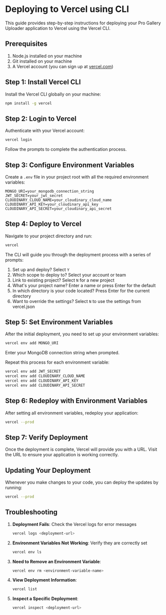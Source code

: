 # Deploying to Vercel using CLI

This guide provides step-by-step instructions for deploying your Pro Gallery Uploader application to Vercel using the Vercel CLI.

## Prerequisites

1. Node.js installed on your machine
2. Git installed on your machine
3. A Vercel account (you can sign up at [vercel.com](https://vercel.com))

## Step 1: Install Vercel CLI

Install the Vercel CLI globally on your machine:

```bash
npm install -g vercel
```

## Step 2: Login to Vercel

Authenticate with your Vercel account:

```bash
vercel login
```

Follow the prompts to complete the authentication process.

## Step 3: Configure Environment Variables

Create a `.env` file in your project root with all the required environment variables:

```
MONGO_URI=your_mongodb_connection_string
JWT_SECRET=your_jwt_secret
CLOUDINARY_CLOUD_NAME=your_cloudinary_cloud_name
CLOUDINARY_API_KEY=your_cloudinary_api_key
CLOUDINARY_API_SECRET=your_cloudinary_api_secret
```

## Step 4: Deploy to Vercel

Navigate to your project directory and run:

```bash
vercel
```

The CLI will guide you through the deployment process with a series of prompts:

1. Set up and deploy? Select `Y`
2. Which scope to deploy to? Select your account or team
3. Link to existing project? Select `N` for a new project
4. What's your project name? Enter a name or press Enter for the default
5. In which directory is your code located? Press Enter for the current directory
6. Want to override the settings? Select `N` to use the settings from vercel.json

## Step 5: Set Environment Variables

After the initial deployment, you need to set up your environment variables:

```bash
vercel env add MONGO_URI
```

Enter your MongoDB connection string when prompted.

Repeat this process for each environment variable:

```bash
vercel env add JWT_SECRET
vercel env add CLOUDINARY_CLOUD_NAME
vercel env add CLOUDINARY_API_KEY
vercel env add CLOUDINARY_API_SECRET
```

## Step 6: Redeploy with Environment Variables

After setting all environment variables, redeploy your application:

```bash
vercel --prod
```

## Step 7: Verify Deployment

Once the deployment is complete, Vercel will provide you with a URL. Visit the URL to ensure your application is working correctly.

## Updating Your Deployment

Whenever you make changes to your code, you can deploy the updates by running:

```bash
vercel --prod
```

## Troubleshooting

1. **Deployment Fails**: Check the Vercel logs for error messages

   ```bash
   vercel logs <deployment-url>
   ```

2. **Environment Variables Not Working**: Verify they are correctly set

   ```bash
   vercel env ls
   ```

3. **Need to Remove an Environment Variable**:

   ```bash
   vercel env rm <environment-variable-name>
   ```

4. **View Deployment Information**:

   ```bash
   vercel list
   ```

5. **Inspect a Specific Deployment**:

   ```bash
   vercel inspect <deployment-url>
   ```